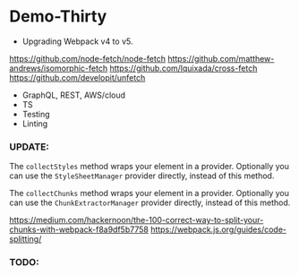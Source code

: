 # Demo-Thirty

* Upgrading Webpack v4 to v5.

https://github.com/node-fetch/node-fetch
https://github.com/matthew-andrews/isomorphic-fetch
https://github.com/lquixada/cross-fetch
https://github.com/developit/unfetch

* GraphQL, REST, AWS/cloud
* TS
* Testing
* Linting


### UPDATE:

The  `collectStyles` method wraps your element in a provider. Optionally you can use the `StyleSheetManager` provider directly, instead of this method. 

The `collectChunks` method wraps your element in a provider. Optionally you can use the `ChunkExtractorManager` provider directly, instead of this method.

https://medium.com/hackernoon/the-100-correct-way-to-split-your-chunks-with-webpack-f8a9df5b7758
https://webpack.js.org/guides/code-splitting/

### TODO:

